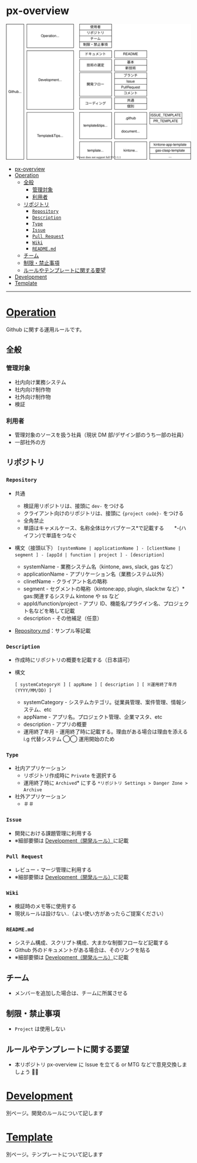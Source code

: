 # px-overview

![./docs/px-overview.drawio.svg](./overview/px-overview.drawio.svg)

- [px-overview](#px-overview)
- [Operation](#operation)
  - [全般](#全般)
    - [管理対象](#管理対象)
    - [利用者](#利用者)
  - [リポジトリ](#リポジトリ)
    - [`Repository`](#repository)
    - [`Description`](#description)
    - [`Type`](#type)
    - [`Issue`](#issue)
    - [`Pull Request`](#pull-request)
    - [`Wiki`](#wiki)
    - [`README.md`](#readmemd)
  - [チーム](#チーム)
  - [制限・禁止事項](#制限禁止事項)
  - [ルールやテンプレートに関する要望](#ルールやテンプレートに関する要望)
- [Development](#development)
- [Template](#template)

---

# [Operation](README.md)

Github に関する運用ルールです。

## 全般

### 管理対象

-   社内向け業務システム
-   社内向け制作物
-   社外向け制作物
-   検証

### 利用者

-   管理対象のソースを扱う社員（現状 DM 部/デザイン部のうち一部の社員）
-   一部社外の方

## リポジトリ

### `Repository`

-   共通

    -   検証用リポジトリは、接頭に `dev-` をつける
    -   クライアント向けのリポジトリは、接頭に `{project code}-` をつける
    -   全角禁止
    -   単語はキャメルケース、名称全体はケバブケース*で記載する　　*-(ハイフン)で単語をつなぐ

-   構文（接頭以下）
    `[systemName | applicationName ] - [clientName | segment ] - [appId | function | project ] - [description]`

    -   systemName - 業務システム名（kintone, aws, slack, gas など）
    -   applicationName - アプリケーション名（業務システム以外）
    -   clinetName - クライアント名の略称
    -   segment - セグメントの略称（kintone:app, plugin, slack:tw など）\* gas:関連するシステム kintone や ss など
    -   appId/function/project - アプリ ID、機能名/プラグイン名、プロジェクト名などを略して記載
    -   description - その他補足（任意）

-   [Repository.md](./overview/repository.md)：サンプル等記載

### `Description`

-   作成時にリポジトリの概要を記載する（日本語可）
-   構文

    ```
    [ systemCategory※ ] [ appName ] [ description ] [ ※運用終了年月(YYYY/MM/DD) ]
    ```

    -   systemCategory - システムカテゴリ。従業員管理、案件管理、情報システム、etc
    -   appName - アプリ名。プロジェクト管理、企業マスタ、etc
    -   description - アプリの概要
    -   運用終了年月 - 運用終了時に記載する。理由がある場合は理由を添える　 i.g 代替システム ◯◯ 運用開始のため

### `Type`

-   社内アプリケーション
    -   リポジトリ作成時に `Private` を選択する
    -   運用終了時に `Archived`* にする `*リポジトリ Settings > Danger Zone > Archive`
-   社外アプリケーション
    -   ＃＃

### `Issue`

-   開発における課題管理に利用する
-   ※細部要領は [Development（開発ルール）](./Development.md)に記載

### `Pull Request`

-   レビュー・マージ管理に利用する
-   ※細部要領は [Development（開発ルール）](./Development.md)に記載

### `Wiki`

-   検証時のメモ等に使用する
-   現状ルールは設けない..（よい使い方があったらご提案ください）

### `README.md`

-   システム構成、スクリプト構成、大まかな制御フローなど記載する
-   Github 外のドキュメントがある場合は、そのリンクを貼る
-   ※細部要領は [Development（開発ルール）](./Development.md)に記載

## チーム

-   メンバーを追加した場合は、チームに所属させる

## 制限・禁止事項

-   `Project` は使用しない

## ルールやテンプレートに関する要望

-   本リポジトリ px-overview に Issue を立てる or MTG などで意見交換しましょう 🐥✨

# [Development](./Development.md)

別ページ。開発のルールについて記します

# [Template](./Template.md)

別ページ。テンプレートについて記します
